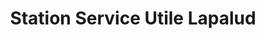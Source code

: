 ---
title: "Station Service Utile Lapalud"
url: /lapalud/station-service-utile-lapalud/
shop: commodité
---
